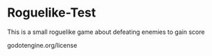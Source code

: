 # Roguelike-Test

This is a small roguelike game about defeating enemies to gain score

godotengine.org/license
